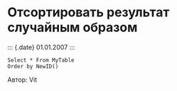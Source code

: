 Отсортировать результат случайным образом
=========================================

::: {.date}
01.01.2007
:::

    Select * From MyTable
    Order by NewID()

Автор: Vit
